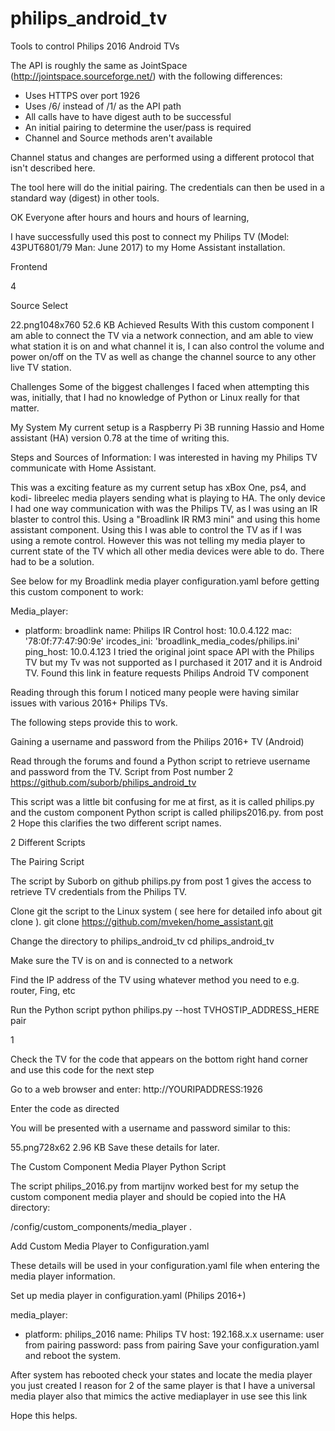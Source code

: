 # philips_android_tv
Tools to control Philips 2016 Android TVs

The API is roughly the same as JointSpace (http://jointspace.sourceforge.net/) with the following
differences:

* Uses HTTPS over port 1926
* Uses /6/ instead of /1/ as the API path
* All calls have to have digest auth to be successful
* An initial pairing to determine the user/pass is required
* Channel and Source methods aren't available

Channel status and changes are performed using a different protocol that isn't described here.

The tool here will do the initial pairing. The credentials can then be used in a standard way
(digest) in other tools.


OK Everyone after hours and hours and hours of learning,

I have successfully used this post to connect my Philips TV (Model: 43PUT6801/79 Man: June 2017) to my Home Assistant installation.

Frontend

4

Source Select

22.png1048x760 52.6 KB
Achieved Results
With this custom component I am able to connect the TV via a network connection, and am able to view what station it is on and what channel it is, I can also control the volume and power on/off on the TV as well as change the channel source to any other live TV station.

Challenges
Some of the biggest challenges I faced when attempting this was, initially, that I had no knowledge of Python or Linux really for that matter.

My System
My current setup is a Raspberry Pi 3B running Hassio and Home assistant (HA) version 0.78 at the time of writing this.

Steps and Sources of Information:
I was interested in having my Philips TV communicate with Home Assistant.

This was a exciting feature as my current setup has xBox One, ps4, and kodi- libreelec media players sending what is playing to HA. The only device I had one way communication with was the Philips TV, as I was using an IR blaster to control this. Using a "Broadlink IR RM3 mini" and using this home assistant component. Using this I was able to control the TV as if I was using a remote control. However this was not telling my media player to current state of the TV which all other media devices were able to do. There had to be a solution.

See below for my Broadlink media player configuration.yaml before getting this custom component to work:

Media_player:

- platform: broadlink
  name: Philips IR Control
  host: 10.0.4.122
  mac: '78:0f:77:47:90:9e'
  ircodes_ini: 'broadlink_media_codes/philips.ini'
  ping_host: 10.0.4.123
I tried the original joint space API with the Philips TV but my Tv was not supported as I purchased it 2017 and it is Android TV. Found this link in feature requests Philips Android TV component

Reading through this forum I noticed many people were having similar issues with various 2016+ Philips TVs.

The following steps provide this to work.

Gaining a username and password from the Philips 2016+ TV (Android)

Read through the forums and found a Python script to retrieve username and password from the TV.
Script from Post number 2 https://github.com/suborb/philips_android_tv

This script was a little bit confusing for me at first, as it is called philips.py and the custom component Python script is called philips2016.py. from post 2 Hope this clarifies the two different script names.

2 Different Scripts

The Pairing Script

The script by Suborb on github philips.py from post 1 gives the access to retrieve TV credentials from the Philips TV.

Clone git the script to the Linux system ( see here for detailed info about git clone ).
git clone https://github.com/mveken/home_assistant.git

Change the directory to philips_android_tv
cd philips_android_tv

Make sure the TV is on and is connected to a network

Find the IP address of the TV using whatever method you need to e.g. router, Fing, etc

Run the Python script
python philips.py --host TVHOSTIP_ADDRESS_HERE pair

1

Check the TV for the code that appears on the bottom right hand corner
and use this code for the next step

Go to a web browser and enter: http://YOURIPADDRESS:1926

Enter the code as directed

You will be presented with a username and password similar to this:

55.png728x62 2.96 KB
Save these details for later.

The Custom Component Media Player Python Script

The script philips_2016.py from martijnv worked best for my setup
the custom component media player and should be copied into the HA directory:

/config/custom_components/media_player .

Add Custom Media Player to Configuration.yaml

These details will be used in your configuration.yaml file when entering the media player information.

Set up media player in configuration.yaml (Philips 2016+)

 media_player:
 - platform: philips_2016
   name: Philips TV
   host: 192.168.x.x
   username: user from pairing
   password: pass from pairing
Save your configuration.yaml and reboot the system.

After system has rebooted check your states and locate the media player you just created
I reason for 2 of the same player is that I have a universal media player also that mimics the active mediaplayer in use see this link

Hope this helps.
